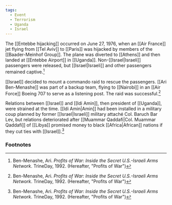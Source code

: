 ```yaml
---
tags:
  - Event
  - Terrorism
  - Uganda
  - Israel
---
```

The [[Entebbe hijacking]] occurred on June 27, 1976, when an [[Air France]] jet flying from [[Tel Aviv]] to [[Paris]] was hijacked by members of the [[Baader-Meinhof Group]]. The plane was diverted to [[Athens]] and then landed at [[Entebbe Airport]] in [[Uganda]]. Non-[[Israel|Israeli]] passengers were released, but [[Israel|Israeli]] and other passengers remained captive.[^1]

[[Israel]] decided to mount a commando raid to rescue the passengers. [[Ari Ben-Menashe]] was part of a backup team, flying to [[Nairobi]] in an [[Air Force]] Boeing 707 to serve as a listening post. The raid was successful.[^1]

Relations between [[Israel]] and [[Idi Amin]], then president of [[Uganda]], were strained at the time. [[Idi Amin|Amin]] had been installed in a military coup planned by former [[Israel|Israeli]] military attaché Col. Baruch Bar Lev, but relations deteriorated after [[Muammar Qaddafi|Col. Muammar Qaddafi]] of [[Libya]] promised money to black [[Africa|African]] nations if they cut ties with [[Israel]].[^1]

### Footnotes
[^1]: Ben-Menashe, Ari. *Profits of War: Inside the Secret U.S.-Israeli Arms Network*. TrineDay, 1992. (Hereafter, "Profits of War")
